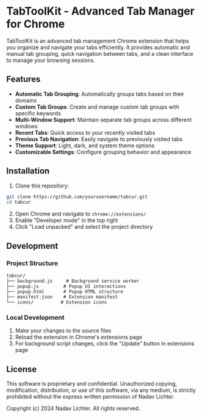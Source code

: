 # TabToolKit - Advanced Tab Manager for Chrome

TabToolKit is an advanced tab management Chrome extension that helps you organize and navigate your tabs efficiently. It provides automatic and manual tab grouping, quick navigation between tabs, and a clean interface to manage your browsing sessions.

## Features

- **Automatic Tab Grouping**: Automatically groups tabs based on their domains
- **Custom Tab Groups**: Create and manage custom tab groups with specific keywords
- **Multi-Window Support**: Maintain separate tab groups across different windows
- **Recent Tabs**: Quick access to your recently visited tabs
- **Previous Tab Navigation**: Easily navigate to previously visited tabs
- **Theme Support**: Light, dark, and system theme options
- **Customizable Settings**: Configure grouping behavior and appearance

## Installation

1. Clone this repository:
```bash
git clone https://github.com/yourusername/tabcur.git
cd tabcur
```

2. Open Chrome and navigate to `chrome://extensions/`
3. Enable "Developer mode" in the top right
4. Click "Load unpacked" and select the project directory

## Development

### Project Structure
```
tabcur/
├── background.js     # Background service worker
├── popup.js         # Popup UI interactions
├── popup.html       # Popup HTML structure
├── manifest.json    # Extension manifest
└── icons/          # Extension icons
```

### Local Development

1. Make your changes to the source files
2. Reload the extension in Chrome's extensions page
3. For background script changes, click the "Update" button in extensions page

## License

This software is proprietary and confidential. Unauthorized copying, modification, distribution, or use of this software, via any medium, is strictly prohibited without the express written permission of Nadav Lichter.

Copyright (c) 2024 Nadav Lichter. All rights reserved. 